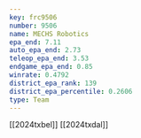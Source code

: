 ```yaml
---
key: frc9506
number: 9506
name: MECHS Robotics
epa_end: 7.11
auto_epa_end: 2.73
teleop_epa_end: 3.53
endgame_epa_end: 0.85
winrate: 0.4792
district_epa_rank: 139
district_epa_percentile: 0.2606
type: Team
---
```

[[2024txbel]]
[[2024txdal]]
